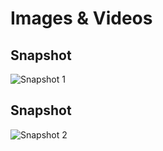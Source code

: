 # Images & Videos

## Snapshot
![Snapshot 1](https://github.com/abhinavrj/Project-Centauri/blob/main/5_IMAGES_AND_VIDEOS/Snapshot1.png)

## Snapshot
![Snapshot 2](https://github.com/abhinavrj/Project-Centauri/blob/main/5_IMAGES_AND_VIDEOS/Snapshot2.png)